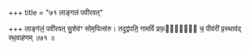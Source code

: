 +++
title = "७१ लाङ्गलं पवीरवत्"

+++
लाङ्ग॑लं॒ पवी॑रवत् सु॒शेव॑ꣳ सोम॒पित्स॑रु। तदुद्व॑पति॒ गामविं॑ प्रफ॒र्व्यं᳖ च॒ पीव॑रीं प्र॒स्थाव॑द् रथ॒वाह॑णम् ॥७१ ॥